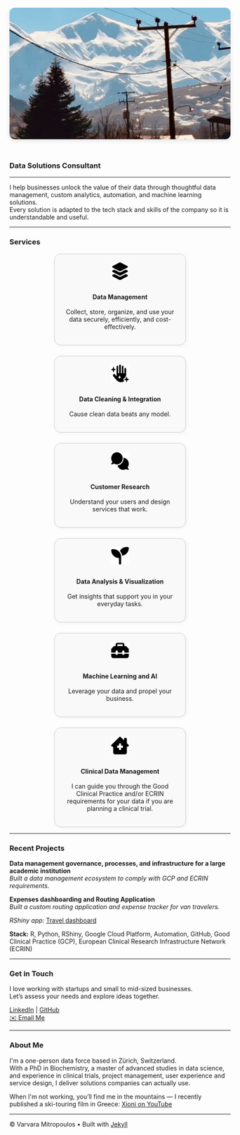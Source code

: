 <img src="assets/banner.jpg" alt="Banner" style="
  width: 100%;
  height: 300px;
  object-fit: cover;
  border-radius: 12px;
  box-shadow: 0 4px 10px rgba(0,0,0,0.1);
  margin-top: 1.5rem;
  margin-bottom: 1.5rem;
">

### Data Solutions Consultant

---

I help businesses unlock the value of their data through thoughtful data management, custom analytics, automation, and machine learning solutions.  
Every solution is adapted to the tech stack and skills of the company so it is understandable and useful.

---

### Services
<div style="display: flex; flex-wrap: wrap; justify-content: center; gap: 1.5rem;">

<!-- Box 1 -->
<div style="flex: 1 1 220px; max-width: 260px; background: #f9f9f9; border: 1px solid #ccc; border-radius: 15px; padding: 1.2rem; text-align: center; box-shadow: 2px 2px 8px rgba(0,0,0,0.05); display: flex; flex-direction: column; align-items: center; justify-content: flex-start; max-height: 600px;">
<img src="assets/icons/layer-group-solid.svg" alt="Data Management" style="width: 40px; height: 40px; margin-bottom: 1rem;" />

**Data Management**  
<br>
Collect, store, organize, and use your data securely, efficiently, and cost-effectively.
</div>

<!-- Box 2 -->
<div style="flex: 1 1 220px; max-width: 260px; background: #f9f9f9; border: 1px solid #ccc; border-radius: 15px; padding: 1.2rem; text-align: center; box-shadow: 2px 2px 8px rgba(0,0,0,0.05); display: flex; flex-direction: column; align-items: center; justify-content: flex-start; max-height: 500px;">
<img src="assets/icons/hand-sparkles-solid.svg" alt="Data cleaning" style="width: 40px; height: 40px; margin-bottom: 1rem;" />

**Data Cleaning & Integration**  
<br>
Cause clean data beats any model.
</div>

<!-- Box 3 -->
<div style="flex: 1 1 220px; max-width: 260px; background: #f9f9f9; border: 1px solid #ccc; border-radius: 15px; padding: 1.2rem; text-align: center; box-shadow: 2px 2px 8px rgba(0,0,0,0.05); display: flex; flex-direction: column; align-items: center; justify-content: flex-start; max-height: 500px;">
<img src="assets/icons/comments-solid.svg" alt="UX" style="width: 40px; height: 40px; margin-bottom: 1rem;" />

**Customer Research**  
<br>
Understand your users and design services that work.
</div>

<!-- Box 4 -->
<div style="flex: 1 1 220px; max-width: 260px; background: #f9f9f9; border: 1px solid #ccc; border-radius: 15px; padding: 1.2rem; text-align: center; box-shadow: 2px 2px 8px rgba(0,0,0,0.05); display: flex; flex-direction: column; align-items: center; justify-content: flex-start; max-height: 500px;">
<img src="assets/icons/seedling-solid.svg" alt="Data cleaning" style="width: 40px; height: 40px; margin-bottom: 1rem;" />

**Data Analysis & Visualization**  
<br>
Get insights that support you in your everyday tasks.
</div>

<!-- Box 5 -->
<div style="flex: 1 1 220px; max-width: 260px; background: #f9f9f9; border: 1px solid #ccc; border-radius: 15px; padding: 1.2rem; text-align: center; box-shadow: 2px 2px 8px rgba(0,0,0,0.05); display: flex; flex-direction: column; align-items: center; justify-content: flex-start; max-height: 500px;">
<img src="assets/icons/toolbox-solid.svg" alt="AI" style="width: 40px; height: 40px; margin-bottom: 1rem;" />

**Machine Learning and AI**  
<br>
Leverage your data and propel your business.
</div>

<!-- Box 6 -->
<div style="flex: 1 1 220px; max-width: 260px; background: #f9f9f9; border: 1px solid #ccc; border-radius: 15px; padding: 1.2rem; text-align: center; box-shadow: 2px 2px 8px rgba(0,0,0,0.05); display: flex; flex-direction: column; align-items: center; justify-content: flex-start; max-height: 500px;">
<img src="assets/icons/house-chimney-medical-solid.svg" alt="Clinical Data" style="width: 40px; height: 40px; margin-bottom: 1rem;" />

**Clinical Data Management**  
<br>
I can guide you through the Good Clinical Practice and/or ECRIN requirements for your data if you are planning a clinical trial.
</div>

</div>

---

### Recent Projects

**Data management governance, processes, and infrastructure for a large academic institution**  
*Built a data management ecosystem to comply with GCP and ECRIN requirements.*

**Expenses dashboarding and Routing Application**  
*Built a custom routing application and expense tracker for van travelers.*

*RShiny app:* [Travel dashboard](https://varvara-mitro.shinyapps.io/TEST_VanLifeDash/)

**Stack:** R, Python, RShiny, Google Cloud Platform, Automation, GitHub, Good Clinical Practice (GCP), European Clinical Research Infrastructure Network (ECRIN)


---

### Get in Touch

I love working with startups and small to mid-sized businesses.  
Let’s assess your needs and explore ideas together.

[LinkedIn](https://linkedin.com/in/varvara-mitropoulos) | [GitHub](https://github.com/varvi)  
[✉️ Email Me](mailto:varvaramitropoulos@gmail.com)

---

### About Me

I'm a one-person data force based in Zürich, Switzerland.  
With a PhD in Biochemistry, a master of advanced studies in data science, and experience in clinical trials, project management, user experience and service design, I deliver solutions companies can actually use.  

When I'm not working, you’ll find me in the mountains — I recently published a ski-touring film in Greece: [Xioni on YouTube](https://youtu.be/GAzRcDvd91g)

---

© Varvara Mitropoulos • Built with [Jekyll](https://jekyllrb.com)
